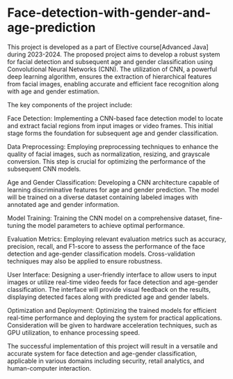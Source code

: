 # Face-detection-with-gender-and-age-prediction
This project is developed as a part of Elective course[Advanced Java] during 2023-2024. 
The proposed project aims to develop a robust system for facial detection and subsequent age and gender classification using Convolutional Neural Networks (CNN). The utilization of CNN, a powerful deep learning algorithm, ensures the extraction of hierarchical features from facial images, enabling accurate and efficient face recognition along with age and gender estimation.

The key components of the project include:

Face Detection:
Implementing a CNN-based face detection model to locate and extract facial regions from input images or video frames. This initial stage forms the foundation for subsequent age and gender classification.

Data Preprocessing:
Employing preprocessing techniques to enhance the quality of facial images, such as normalization, resizing, and grayscale conversion. This step is crucial for optimizing the performance of the subsequent CNN models.

Age and Gender Classification:
Developing a CNN architecture capable of learning discriminative features for age and gender prediction. The model will be trained on a diverse dataset containing labeled images with annotated age and gender information.

Model Training:
Training the CNN model on a comprehensive dataset, fine-tuning the model parameters to achieve optimal performance.

Evaluation Metrics:
Employing relevant evaluation metrics such as accuracy, precision, recall, and F1-score to assess the performance of the face detection and age-gender classification models. Cross-validation techniques may also be applied to ensure robustness.

User Interface:
Designing a user-friendly interface to allow users to input images or utilize real-time video feeds for face detection and age-gender classification. The interface will provide visual feedback on the results, displaying detected faces along with predicted age and gender labels.

Optimization and Deployment:
Optimizing the trained models for efficient real-time performance and deploying the system for practical applications. Consideration will be given to hardware acceleration techniques, such as GPU utilization, to enhance processing speed.

The successful implementation of this project will result in a versatile and accurate system for face detection and age-gender classification, applicable in various domains including security, retail analytics, and human-computer interaction.
